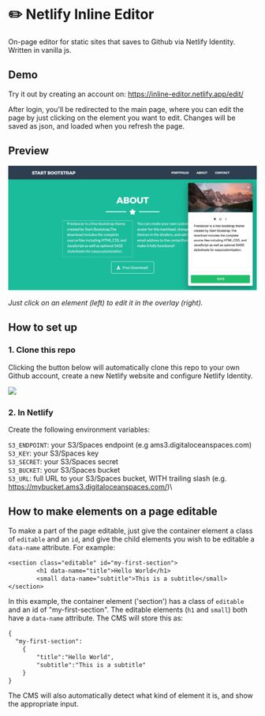 # :pencil2: Netlify Inline Editor

On-page editor for static sites that saves to Github via Netlify Identity. Written in vanilla js.

## Demo

Try it out by creating an account on:
https://inline-editor.netlify.app/edit/

After login, you'll be redirected to the main page, where you can edit the page by just clicking on the element you want to edit. Changes will be saved as json, and loaded when you refresh the page.

## Preview

![Preview](edit/img/preview.jpg)

_Just click on an element (left) to edit it in the overlay (right)._

## How to set up

### 1. Clone this repo

Clicking the button below will automatically clone this repo to your own Github account, create a new Netlify website and configure Netlify Identity.

<a href="https://app.netlify.com/start/deploy?repository=https://github.com/dashpilot/netlify-inline-editor&stack=cms"><img src="https://www.netlify.com/img/deploy/button.svg" /></a>

### 2. In Netlify

Create the following environment variables:

`S3_ENDPOINT`: your S3/Spaces endpoint (e.g ams3.digitaloceanspaces.com)\
`S3_KEY`: your S3/Spaces key\
`S3_SECRET`: your S3/Spaces secret\
`S3_BUCKET`: your S3/Spaces bucket\
`S3_URL`: full URL to your S3/Spaces bucket, WITH trailing slash (e.g. https://mybucket.ams3.digitaloceanspaces.com/)\

## How to make elements on a page editable

To make a part of the page editable, just give the container element a class of `editable` and an `id`, and give the child elements you wish to be editable a `data-name` attribute. For example:

```
<section class="editable" id="my-first-section">
        <h1 data-name="title">Hello World</h1>
        <small data-name="subtitle">This is a subtitle</small>
</section>
```

In this example, the container element ('section') has a class of `editable` and an id of "my-first-section". The editable elements (`h1` and `small`) both have a `data-name` attribute. The CMS will store this as:

```
{
  "my-first-section":
    {
        "title":"Hello World",
        "subtitle":"This is a subtitle"
    }
}
```

The CMS will also automatically detect what kind of element it is, and show the appropriate input.
